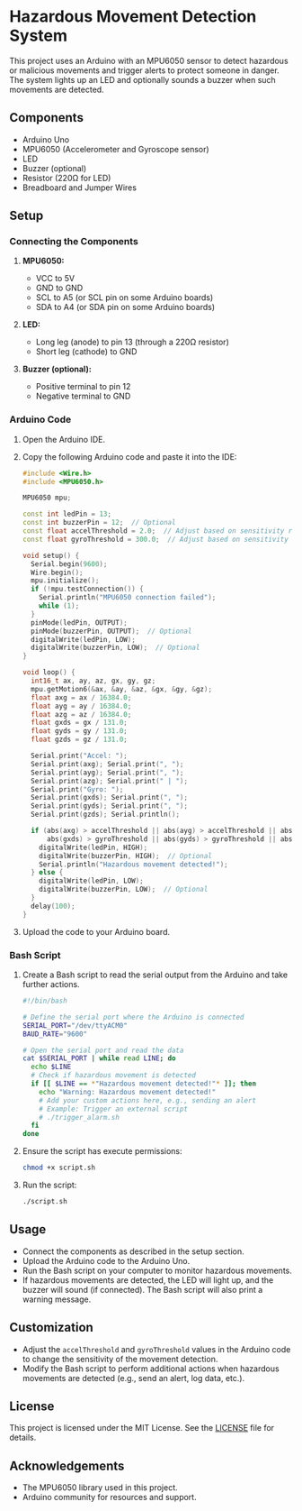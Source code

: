 # Hazardous Movement Detection System

This project uses an Arduino with an MPU6050 sensor to detect hazardous or malicious movements and trigger alerts to protect someone in danger. The system lights up an LED and optionally sounds a buzzer when such movements are detected.

## Components

- Arduino Uno
- MPU6050 (Accelerometer and Gyroscope sensor)
- LED
- Buzzer (optional)
- Resistor (220Ω for LED)
- Breadboard and Jumper Wires

## Setup

### Connecting the Components

1. **MPU6050:**
   - VCC to 5V
   - GND to GND
   - SCL to A5 (or SCL pin on some Arduino boards)
   - SDA to A4 (or SDA pin on some Arduino boards)

2. **LED:**
   - Long leg (anode) to pin 13 (through a 220Ω resistor)
   - Short leg (cathode) to GND

3. **Buzzer (optional):**
   - Positive terminal to pin 12
   - Negative terminal to GND

### Arduino Code

1. Open the Arduino IDE.
2. Copy the following Arduino code and paste it into the IDE:

    ```cpp
    #include <Wire.h>
    #include <MPU6050.h>

    MPU6050 mpu;

    const int ledPin = 13;
    const int buzzerPin = 12;  // Optional
    const float accelThreshold = 2.0;  // Adjust based on sensitivity required
    const float gyroThreshold = 300.0;  // Adjust based on sensitivity required

    void setup() {
      Serial.begin(9600);
      Wire.begin();
      mpu.initialize();
      if (!mpu.testConnection()) {
        Serial.println("MPU6050 connection failed");
        while (1);
      }
      pinMode(ledPin, OUTPUT);
      pinMode(buzzerPin, OUTPUT);  // Optional
      digitalWrite(ledPin, LOW);
      digitalWrite(buzzerPin, LOW);  // Optional
    }

    void loop() {
      int16_t ax, ay, az, gx, gy, gz;
      mpu.getMotion6(&ax, &ay, &az, &gx, &gy, &gz);
      float axg = ax / 16384.0;
      float ayg = ay / 16384.0;
      float azg = az / 16384.0;
      float gxds = gx / 131.0;
      float gyds = gy / 131.0;
      float gzds = gz / 131.0;

      Serial.print("Accel: ");
      Serial.print(axg); Serial.print(", ");
      Serial.print(ayg); Serial.print(", ");
      Serial.print(azg); Serial.print(" | ");
      Serial.print("Gyro: ");
      Serial.print(gxds); Serial.print(", ");
      Serial.print(gyds); Serial.print(", ");
      Serial.print(gzds); Serial.println();

      if (abs(axg) > accelThreshold || abs(ayg) > accelThreshold || abs(azg) > accelThreshold ||
          abs(gxds) > gyroThreshold || abs(gyds) > gyroThreshold || abs(gzds) > gyroThreshold) {
        digitalWrite(ledPin, HIGH);
        digitalWrite(buzzerPin, HIGH);  // Optional
        Serial.println("Hazardous movement detected!");
      } else {
        digitalWrite(ledPin, LOW);
        digitalWrite(buzzerPin, LOW);  // Optional
      }
      delay(100);
    }
    ```

3. Upload the code to your Arduino board.

### Bash Script

1. Create a Bash script to read the serial output from the Arduino and take further actions.

    ```bash
    #!/bin/bash

    # Define the serial port where the Arduino is connected
    SERIAL_PORT="/dev/ttyACM0"
    BAUD_RATE="9600"

    # Open the serial port and read the data
    cat $SERIAL_PORT | while read LINE; do
      echo $LINE
      # Check if hazardous movement is detected
      if [[ $LINE == *"Hazardous movement detected!"* ]]; then
        echo "Warning: Hazardous movement detected!"
        # Add your custom actions here, e.g., sending an alert
        # Example: Trigger an external script
        # ./trigger_alarm.sh
      fi
    done
    ```

2. Ensure the script has execute permissions:

    ```bash
    chmod +x script.sh
    ```

3. Run the script:

    ```bash
    ./script.sh
    ```

## Usage

- Connect the components as described in the setup section.
- Upload the Arduino code to the Arduino Uno.
- Run the Bash script on your computer to monitor hazardous movements.
- If hazardous movements are detected, the LED will light up, and the buzzer will sound (if connected). The Bash script will also print a warning message.

## Customization

- Adjust the `accelThreshold` and `gyroThreshold` values in the Arduino code to change the sensitivity of the movement detection.
- Modify the Bash script to perform additional actions when hazardous movements are detected (e.g., send an alert, log data, etc.).

## License

This project is licensed under the MIT License. See the [LICENSE](LICENSE) file for details.

## Acknowledgements

- The MPU6050 library used in this project.
- Arduino community for resources and support.
